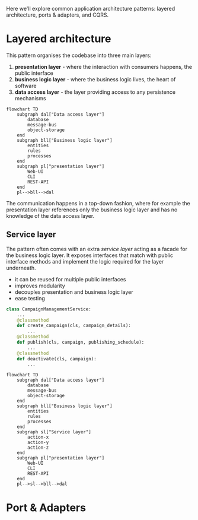 Here we'll explore common application architecture patterns: layered architecture, ports & adapters, and CQRS.  

# Layered architecture  

This pattern organises the codebase into three main layers:  

1. **presentation layer** - where the interaction with consumers happens, the public interface
2. **business logic layer** - where the business logic lives, the heart of software
3. **data access layer** - the layer providing access to any persistence mechanisms

```mermaid
flowchart TD
    subgraph dal["Data access layer"]
        database
        message-bus
        object-storage
    end
    subgraph bll["Business logic layer"]
        entities
        rules
        processes
    end
    subgraph pl["presentation layer"]
        Web-UI
        CLI
        REST-API
    end
    pl-->bll-->dal
```

The communication happens in a top-down fashion, where for example the presentation layer references only the business logic layer and has no knowledge of the data access layer.  

## Service layer  

The pattern often comes with an extra *service layer* acting as a facade for the business logic layer. It exposes interfaces that match with public interface methods and implement the logic required for the layer underneath.  

* it can be reused for multiple public interfaces
* improves modularity
* decouples presentation and business logic layer
* ease testing

```python
class CampaignManagementService:
    ...
    @classmethod
    def create_campaign(cls, campaign_details):
        ...
    @classmethod
    def publish(cls, campaign, publishing_schedule):
        ...
    @classmethod
    def deactivate(cls, campaign):
        ...
```

```mermaid
flowchart TD
    subgraph dal["Data access layer"]
        database
        message-bus
        object-storage
    end
    subgraph bll["Business logic layer"]
        entities
        rules
        processes
    end
    subgraph sl["Service layer"]
        action-x
        action-y
        action-z
    end
    subgraph pl["presentation layer"]
        Web-UI
        CLI
        REST-API
    end
    pl-->sl-->bll-->dal
```

# Port & Adapters  
